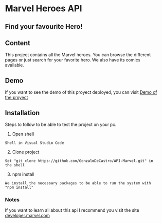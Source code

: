 # Marvel Heroes API

## Find your favourite Hero!

## Content
This project contains all the Marvel heroes. You can browse the different pages or just search for your favorite hero. We also have its comics available.

## Demo
If you want to see the demo of this proyect deployed, you can visit [Demo of the proyect](https://gonzalodecastro.github.io/API-Marvel/)


## Installation
Steps to follow to be able to test the project on your pc.

1. Open shell

```
Shell in Visual Studio Code
```

2. Clone project

```
Set "git clone https://github.com/GonzaloDeCastro/API-Marvel.git" in the shell
```

3. npm install

```
We install the necessary packages to be able to run the system with "npm install"
```

### Notes
If you want to learn all about this api I recommend you visit the site [developer.marvel.com](https://developer.marvel.com)
